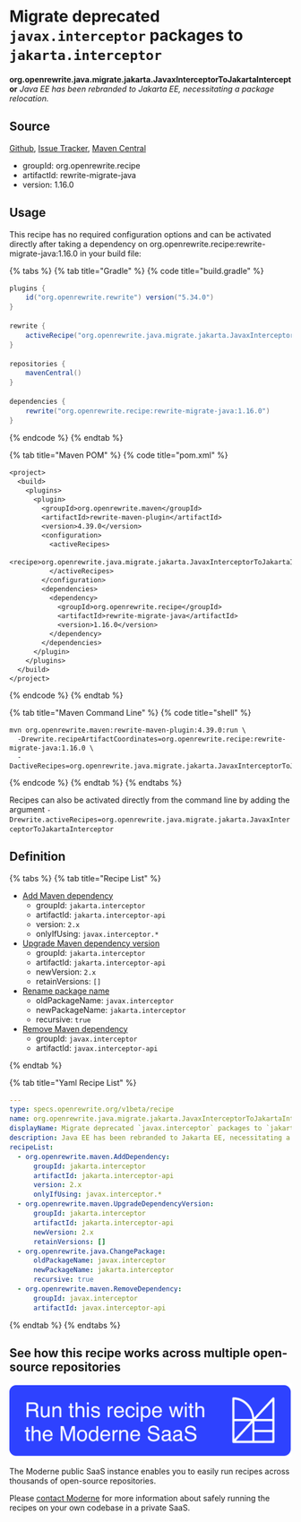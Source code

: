 # Migrate deprecated `javax.interceptor` packages to `jakarta.interceptor`

**org.openrewrite.java.migrate.jakarta.JavaxInterceptorToJakartaInterceptor**
_Java EE has been rebranded to Jakarta EE, necessitating a package relocation._

## Source

[Github](https://github.com/openrewrite/rewrite-migrate-java), [Issue Tracker](https://github.com/openrewrite/rewrite-migrate-java/issues), [Maven Central](https://search.maven.org/artifact/org.openrewrite.recipe/rewrite-migrate-java/1.16.0/jar)

* groupId: org.openrewrite.recipe
* artifactId: rewrite-migrate-java
* version: 1.16.0


## Usage

This recipe has no required configuration options and can be activated directly after taking a dependency on org.openrewrite.recipe:rewrite-migrate-java:1.16.0 in your build file:

{% tabs %}
{% tab title="Gradle" %}
{% code title="build.gradle" %}
```groovy
plugins {
    id("org.openrewrite.rewrite") version("5.34.0")
}

rewrite {
    activeRecipe("org.openrewrite.java.migrate.jakarta.JavaxInterceptorToJakartaInterceptor")
}

repositories {
    mavenCentral()
}

dependencies {
    rewrite("org.openrewrite.recipe:rewrite-migrate-java:1.16.0")
}
```
{% endcode %}
{% endtab %}

{% tab title="Maven POM" %}
{% code title="pom.xml" %}
```markup
<project>
  <build>
    <plugins>
      <plugin>
        <groupId>org.openrewrite.maven</groupId>
        <artifactId>rewrite-maven-plugin</artifactId>
        <version>4.39.0</version>
        <configuration>
          <activeRecipes>
            <recipe>org.openrewrite.java.migrate.jakarta.JavaxInterceptorToJakartaInterceptor</recipe>
          </activeRecipes>
        </configuration>
        <dependencies>
          <dependency>
            <groupId>org.openrewrite.recipe</groupId>
            <artifactId>rewrite-migrate-java</artifactId>
            <version>1.16.0</version>
          </dependency>
        </dependencies>
      </plugin>
    </plugins>
  </build>
</project>
```
{% endcode %}
{% endtab %}

{% tab title="Maven Command Line" %}
{% code title="shell" %}
```shell
mvn org.openrewrite.maven:rewrite-maven-plugin:4.39.0:run \
  -Drewrite.recipeArtifactCoordinates=org.openrewrite.recipe:rewrite-migrate-java:1.16.0 \
  -DactiveRecipes=org.openrewrite.java.migrate.jakarta.JavaxInterceptorToJakartaInterceptor
```
{% endcode %}
{% endtab %}
{% endtabs %}

Recipes can also be activated directly from the command line by adding the argument `-Drewrite.activeRecipes=org.openrewrite.java.migrate.jakarta.JavaxInterceptorToJakartaInterceptor`

## Definition

{% tabs %}
{% tab title="Recipe List" %}
* [Add Maven dependency](../../../maven/adddependency.md)
  * groupId: `jakarta.interceptor`
  * artifactId: `jakarta.interceptor-api`
  * version: `2.x`
  * onlyIfUsing: `javax.interceptor.*`
* [Upgrade Maven dependency version](../../../maven/upgradedependencyversion.md)
  * groupId: `jakarta.interceptor`
  * artifactId: `jakarta.interceptor-api`
  * newVersion: `2.x`
  * retainVersions: `[]`
* [Rename package name](../../../java/changepackage.md)
  * oldPackageName: `javax.interceptor`
  * newPackageName: `jakarta.interceptor`
  * recursive: `true`
* [Remove Maven dependency](../../../maven/removedependency.md)
  * groupId: `javax.interceptor`
  * artifactId: `javax.interceptor-api`

{% endtab %}

{% tab title="Yaml Recipe List" %}
```yaml
---
type: specs.openrewrite.org/v1beta/recipe
name: org.openrewrite.java.migrate.jakarta.JavaxInterceptorToJakartaInterceptor
displayName: Migrate deprecated `javax.interceptor` packages to `jakarta.interceptor`
description: Java EE has been rebranded to Jakarta EE, necessitating a package relocation.
recipeList:
  - org.openrewrite.maven.AddDependency:
      groupId: jakarta.interceptor
      artifactId: jakarta.interceptor-api
      version: 2.x
      onlyIfUsing: javax.interceptor.*
  - org.openrewrite.maven.UpgradeDependencyVersion:
      groupId: jakarta.interceptor
      artifactId: jakarta.interceptor-api
      newVersion: 2.x
      retainVersions: []
  - org.openrewrite.java.ChangePackage:
      oldPackageName: javax.interceptor
      newPackageName: jakarta.interceptor
      recursive: true
  - org.openrewrite.maven.RemoveDependency:
      groupId: javax.interceptor
      artifactId: javax.interceptor-api

```
{% endtab %}
{% endtabs %}

## See how this recipe works across multiple open-source repositories

[![Moderne Link Image](/.gitbook/assets/ModerneRecipeButton.png)](https://public.moderne.io/recipes/org.openrewrite.java.migrate.jakarta.JavaxInterceptorToJakartaInterceptor)

The Moderne public SaaS instance enables you to easily run recipes across thousands of open-source repositories.

Please [contact Moderne](https://moderne.io/product) for more information about safely running the recipes on your own codebase in a private SaaS.
